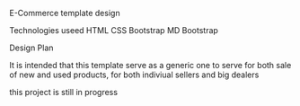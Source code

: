 E-Commerce template design

Technologies useed 
HTML CSS
Bootstrap 
MD Bootstrap


Design Plan 

It is intended that this template serve as a generic one to serve for both sale of new and used products, for both indiviual sellers and 
big dealers

this project is still in progress
